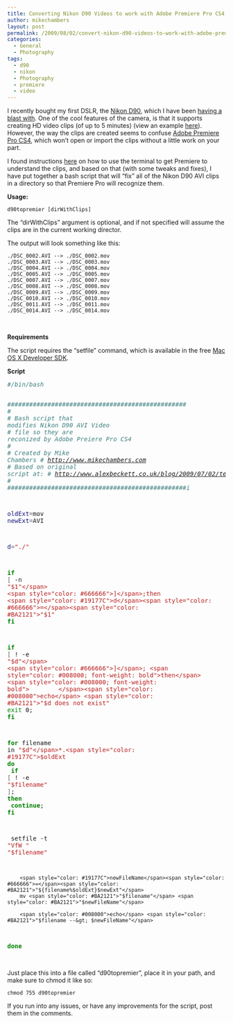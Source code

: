 ```yaml
---
title: Converting Nikon D90 Videos to work with Adobe Premiere Pro CS4
author: mikechambers
layout: post
permalink: /2009/08/02/convert-nikon-d90-videos-to-work-with-adobe-premiere-pro-cs4/
categories:
  - General
  - Photography
tags:
  - d90
  - nikon
  - Photography
  - premiere
  - video
---
```



I recently bought my first DSLR, the [Nikon D90][1], which I have been [having a blast with][2]. One of the cool features of the camera, is that it supports creating HD video clips (of up to 5 minutes) (view an example [here][3]). However, the way the clips are created seems to confuse [Adobe Premiere Pro CS4][4], which won&#8217;t open or import the clips without a little work on your part.  
<!--more-->

  
I found instructions [here][5] on how to use the terminal to get Premiere to understand the clips, and based on that (with some tweaks and fixes), I have put together a bash script that will &#8220;fix&#8221; all of the Nikon D90 AVI clips in a directory so that Premiere Pro will recognize them.

**Usage:**

`d90topremier [dirWithClips]`

The &#8220;dirWithClips&#8221; argument is optional, and if not specified will assume the clips are in the current working director.

The output will look something like this:

    ./DSC_0002.AVI --> ./DSC_0002.mov
    ./DSC_0003.AVI --> ./DSC_0003.mov
    ./DSC_0004.AVI --> ./DSC_0004.mov
    ./DSC_0005.AVI --> ./DSC_0005.mov
    ./DSC_0007.AVI --> ./DSC_0007.mov
    ./DSC_0008.AVI --> ./DSC_0008.mov
    ./DSC_0009.AVI --> ./DSC_0009.mov
    ./DSC_0010.AVI --> ./DSC_0010.mov
    ./DSC_0011.AVI --> ./DSC_0011.mov
    ./DSC_0014.AVI --> ./DSC_0014.mov
    

&nbsp;

**Requirements**

The script requires the &#8220;setfile&#8221; command, which is available in the free [Mac OS X Developer SDK][6].

**Script**

<div class="highlight">
  <pre><span style="color: #408080; font-style: italic">#/bin/bash</span>

<span style="color: #408080; font-style: italic">#################################################</span>
<span style="color: #408080; font-style: italic">#</span>
<span style="color: #408080; font-style: italic"># Bash script that modifies Nikon D90 AVI Video</span>
<span style="color: #408080; font-style: italic"># file so they are reconized by Adobe Preiere Pro CS4</span>
<span style="color: #408080; font-style: italic">#</span>
<span style="color: #408080; font-style: italic"># Created by Mike Chambers</span>
<span style="color: #408080; font-style: italic"># http://www.mikechambers.com</span>
<span style="color: #408080; font-style: italic"># Based on original script at:</span>
<span style="color: #408080; font-style: italic"># http://www.alexbeckett.co.uk/blog/2009/07/02/techie-importing-d90-dmovie-video-into-premiere-pro/</span>
<span style="color: #408080; font-style: italic">#</span>
<span style="color: #408080; font-style: italic">#################################################i</span>

<span style="color: #19177C">oldExt</span><span style="color: #666666">=</span>mov
<span style="color: #19177C">newExt</span><span style="color: #666666">=</span>AVI

<span style="color: #19177C">d</span><span style="color: #666666">=</span><span style="color: #BA2121">"./"</span>

<span style="color: #008000; font-weight: bold">if</span> <span style="color: #666666">[</span> -n <span style="color: #BA2121">"$1"</span> <span style="color: #666666">]</span>;then
        <span style="color: #19177C">d</span><span style="color: #666666">=</span><span style="color: #BA2121">"$1"</span>
<span style="color: #008000; font-weight: bold">fi</span>

<span style="color: #008000; font-weight: bold">if</span> <span style="color: #666666">[</span> ! -e <span style="color: #BA2121">"$d"</span> <span style="color: #666666">]</span>; <span style="color: #008000; font-weight: bold">then</span>
<span style="color: #008000; font-weight: bold">        </span><span style="color: #008000">echo</span> <span style="color: #BA2121">"$d does not exist"</span>
        <span style="color: #008000">exit </span>0;
<span style="color: #008000; font-weight: bold">fi</span>


<span style="color: #008000; font-weight: bold">for </span>filename in <span style="color: #BA2121">"$d"</span>*.<span style="color: #19177C">$oldExt</span>
  <span style="color: #008000; font-weight: bold">do</span>
<span style="color: #008000; font-weight: bold">        if</span> <span style="color: #666666">[</span> ! -e <span style="color: #BA2121">"$filename"</span> <span style="color: #666666">]</span>; <span style="color: #008000; font-weight: bold">then</span>
<span style="color: #008000; font-weight: bold">                continue</span>;
        <span style="color: #008000; font-weight: bold">fi</span>

<span style="color: #008000; font-weight: bold">        </span>setfile -t <span style="color: #BA2121">"VfW "</span> <span style="color: #BA2121">"$filename"</span>

        <span style="color: #19177C">newFileName</span><span style="color: #666666">=</span><span style="color: #BA2121">"${filename%$oldExt}$newExt"</span>
        mv <span style="color: #BA2121">"$filename"</span> <span style="color: #BA2121">"$newFileName"</span>

        <span style="color: #008000">echo</span> <span style="color: #BA2121">"$filename --&gt; $newFileName"</span>
  <span style="color: #008000; font-weight: bold">done</span>
</pre>
</div>

&nbsp;  
Just place this into a file called &#8220;d90topremier&#8221;, place it in your path, and make sure to chmod it like so:

`chmod 755 d90topremier`

If you run into any issues, or have any improvements for the script, post them in the comments.

 [1]: http://www.nikonusa.com/Find-Your-Nikon/Product/Digital-SLR/25446/D90.html
 [2]: http://www.flickr.com/photos/mikechambers/collections/72157621787429394/
 [3]: http://www.flickr.com/photos/mikechambers/3774623194/in/set-72157621777297569/
 [4]: http://tryit.adobe.com/us/cs4/premiere/p/?sdid=ETRZP
 [5]: http://www.alexbeckett.co.uk/blog/2009/07/02/techie-importing-d90-dmovie-video-into-premiere-pro/
 [6]: https://connect.apple.com/cgi-bin/WebObjects/MemberSite.woa/wa/getSoftware?bundleID=20414